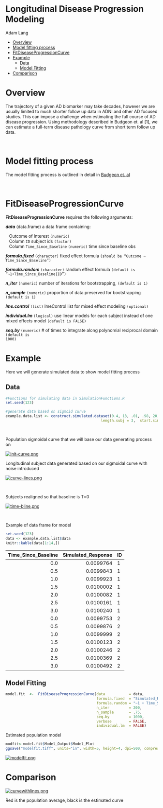 Longitudinal Disease Progression Modeling
================
Adam Lang

-   [Overview](#overview)
-   [Model fitting process](#model-fitting-process)
-   [FitDiseaseProgressionCurve](#fitdiseaseprogressioncurve)
-   [Example](#example)
    -   [Data](#data)
    -   [Model Fitting](#model-fitting)
-   [Comparison](#comparison)

Overview
========

The trajectory of a given AD biomarker may take decades, however we are
usually limited to much shorter follow up data in ADNI and other AD
focused studies. This can impose a challenge when estimating the full
course of AD disease progression. Using methodology described in Budgeon
et. al \[1\], we can estimate a full-term disease pathology curve from
short term follow up data.

<br>

Model fitting process
=====================

The model fitting process is outlined in detail in [Budgeon et.
al](https://pubmed.ncbi.nlm.nih.gov/28444781/)

<br>

FitDiseaseProgressionCurve
==========================

**FitDiseaseProgressionCurve** requires the following arguments:

***data*** (data.frame) a data frame containing:

   Outcome of Interest <code>(numeric)</code>  
   Column <code>ID</code> subject ids <code>(factor)</code>  
   Column <code>Time\_Since\_Baseline</code> <code>(numeric)</code> time
since baseline obs

***formula.fixed*** <code>(character)</code> fixed effect formula
<code>(should be “Outcome \~ Time\_Since\_Baseline”) </code>

***formula.random*** <code>(character)</code> random effect formula
<code>(default is “\~1+Time\_Since\_Baseline\|ID”)</code>

***n\_iter*** <code>(numeric)</code> number of iterations for
bootstrapping, <code>(default is 1)</code>

***n\_sample*** <code>(numeric)</code> proportion of data preserved for
bootstrapping <code>(default is 1)</code>

***lme.control*** <code>(list)</code> lmeControl list for mixed effect
modeling <code>(optional)</code>

***individual.lm*** <code>(logical)</code> use linear models for each
subject instead of one mixed effects model <code>(default is
FALSE)</code>

***seq.by*** <code>(numeric)</code> \# of times to integrate along
polynomial reciprocal domain <code>(default is 1000)</code>

Example
=======

Here we will generate simulated data to show model fitting process

Data
----

``` r
#Functions for simulating data in SimulationFunctions.R
set.seed(123)

#generate data based on sigmoid curve
example.data.list <- construct.simulated.dataset(0.4, 13, .01, .98, 20, seq(0,25,.1),
                                            length.subj = 3,  start.sim = 51, eps=0.5, id.start = 1)
```

<br>

Population sigmoidal curve that we will base our data generating process
on

[![init-curve.png](https://i.postimg.cc/tJ3r351M/init-curve.png)](https://postimg.cc/K3YrFtDP)
<br>

Longitudinal subject data generated based on our sigmoidal curve with
noise introduced

[![curve-lines.png](https://i.postimg.cc/j5G9Q2ML/curve-lines.png)](https://postimg.cc/1nrJymhQ)

<br>

Subjects realigned so that baseline is T=0

[![time-bline.png](https://i.postimg.cc/vHy2QpkF/time-bline.png)](https://postimg.cc/xqs35F9t)

<br>

Example of data frame for model

``` r
set.seed(123)
data <- example.data.list$data
knitr::kable(data[1:14,])
```

| Time\_Since\_Baseline | Simulated\_Response | ID  |
|----------------------:|--------------------:|:----|
|                   0.0 |           0.0099764 | 1   |
|                   0.5 |           0.0099843 | 1   |
|                   1.0 |           0.0099923 | 1   |
|                   1.5 |           0.0100002 | 1   |
|                   2.0 |           0.0100082 | 1   |
|                   2.5 |           0.0100161 | 1   |
|                   3.0 |           0.0100240 | 1   |
|                   0.0 |           0.0099753 | 2   |
|                   0.5 |           0.0099876 | 2   |
|                   1.0 |           0.0099999 | 2   |
|                   1.5 |           0.0100123 | 2   |
|                   2.0 |           0.0100246 | 2   |
|                   2.5 |           0.0100369 | 2   |
|                   3.0 |           0.0100492 | 2   |

Model Fitting
-------------

``` r
model.fit  <-  FitDiseaseProgressionCurve(data           = data, 
                                          formula.fixed  = "Simulated_Response ~ Time_Since_Baseline", 
                                          formula.random = "~1 + Time_Since_Baseline|ID", 
                                          n_iter         = 200, 
                                          n_sample       = .75, 
                                          seq.by         = 1000, 
                                          verbose        = FALSE, 
                                          individual.lm  = FALSE) 
```

Estimated population model

``` r
modfit<-model.fit$Model_Output$Model_Plot
ggsave("modelfit.tiff", units="in", width=5, height=4, dpi=500, compression = 'lzw')
```

[![modelfit.png](https://i.postimg.cc/yN2n25cG/modelfit.png)](https://postimg.cc/wtchmwW5)
<br>

Comparison
==========

[![curvewithlines.png](https://i.postimg.cc/c1RT5FHD/curvewithlines.png)](https://postimg.cc/ThPrKqnm)

Red is the population average, black is the estimated curve
